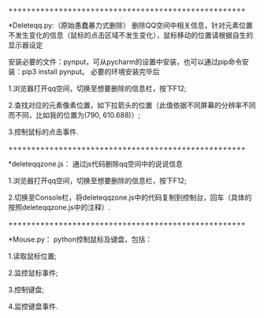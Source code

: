 ++++++++++++++++++++++++++++++++++++++++++++++++++++

*Deleteqq.py:（原始愚蠢暴力式删除）
删除QQ空间中相关信息，针对元素位置不发生变化的信息（鼠标的点击区域不发生变化），鼠标移动的位置请根据自生的显示器设定

安装必要的文件：pynput，可从pycharm的设置中安装，也可以通过pip命令安装：pip3 install pynput。
必要的环境安装完毕后

1.浏览器打开qq空间，切换至想要删除的信息栏，按下F12;

2.查找对应的元素像素位置，如下拉箭头的位置（此值依据不同屏幕的分辨率不同而不同，比如我的位置为(790, 610.688)）;

3.控制鼠标的点击事件.

++++++++++++++++++++++++++++++++++++++++++++++++++++

*deleteqqzone.js：
通过js代码删除qq空间中的说说信息

1.浏览器打开qq空间，切换至想要删除的信息栏，按下F12;

2.切换至Console栏，将deleteqqzone.js中的代码复制到控制台，回车（具体的按照deleteqqzone.js中的注释）.

++++++++++++++++++++++++++++++++++++++++++++++++++++

*Mouse.py：
python控制鼠标及键盘，包括：

1.读取鼠标位置;

2.监控鼠标事件;

3.控制键盘;

4.监控键盘事件.

